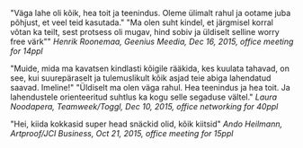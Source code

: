 "Väga lahe oli kõik, hea toit ja teenindus. Oleme ülimalt rahul ja ootame juba põhjust, et veel teid kasutada."
"Ma olen suht kindel, et järgmisel korral võtan ka teilt, sest protsess oli mugav, hind sobiv ja üldiselt selline worry free värk""
_Henrik Roonemaa, Geenius Meedia, Dec 16, 2015, office meeting for 14ppl_

"Muide, mida ma kavatsen kindlasti kõigile rääkida, kes kuulata tahavad, on see, kui suurepäraselt ja tulemuslikult kõik asjad teie abiga lahendatud saavad. Imeline!"
"Üldiselt ma olen väga rahul. Hea teenindus ja hea toit. Ja lahendustele orienteeritud suhtlus ka kogu selle segaduse vältel."
_Laura Noodapera, Teamweek/Toggl, Dec 10, 2015, office networking for 40ppl_

"Hei, kiida kokkasid super head snäckid olid, kõik kiitsid"
_Ando Heilmann, Artproof/JCI Business, Oct 21, 2015, office meeting for 15ppl_
